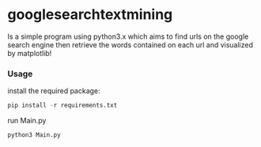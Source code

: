 # googlesearchtextmining

Is a simple program using python3.x which aims to find urls on the google search engine then retrieve the words contained on each url and visualized by matplotlib!

### Usage

install the required package:
```python
pip install -r requirements.txt
```

run Main.py

```python
python3 Main.py
```